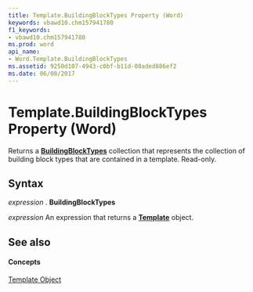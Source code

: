 ```yaml
---
title: Template.BuildingBlockTypes Property (Word)
keywords: vbawd10.chm157941780
f1_keywords:
- vbawd10.chm157941780
ms.prod: word
api_name:
- Word.Template.BuildingBlockTypes
ms.assetid: 9250d107-4943-c0bf-b11d-08aded886ef2
ms.date: 06/08/2017
---
```



# Template.BuildingBlockTypes Property (Word)

Returns a **[BuildingBlockTypes](buildingblocktypes-object-word.md)** collection that represents the collection of building block types that are contained in a template. Read-only.


## Syntax

 _expression_ . **BuildingBlockTypes**

 _expression_ An expression that returns a **[Template](template-object-word.md)** object.


## See also


#### Concepts


[Template Object](template-object-word.md)

